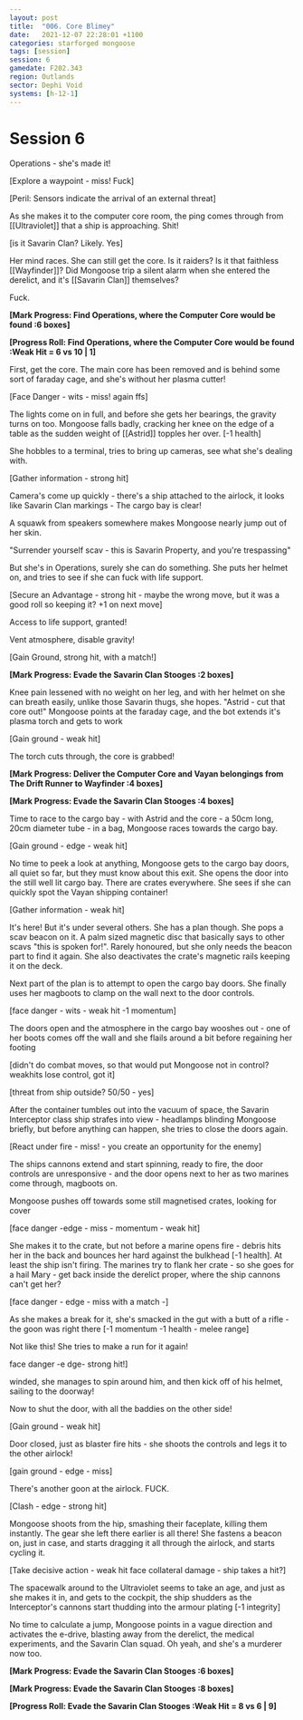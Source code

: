 ```yaml
---
layout: post
title:  "006. Core Blimey"
date:   2021-12-07 22:28:01 +1100
categories: starforged mongoose
tags: [session]
session: 6
gamedate: F202.343
region: Outlands
sector: Dephi Void
systems: [h-12-1]
---
```


# Session 6

Operations - she's made it!  

[Explore a waypoint - miss! Fuck]

[Peril: Sensors indicate the arrival of an external threat]

As she makes it to the computer core room, the ping comes through from [[Ultraviolet]] that a ship is approaching. Shit!

[is it Savarin Clan? Likely. Yes]

Her mind races. She can still get the core. Is it raiders? Is it that faithless [[Wayfinder]]? Did Mongoose trip a silent alarm when she entered the derelict, and it's [[Savarin Clan]] themselves?

Fuck.

**[Mark Progress: Find Operations, where the Computer Core would be found :6 boxes]**

**[Progress Roll: Find Operations, where the Computer Core would be found :Weak Hit = 6 vs 10 | 1]**

First, get the core. The main core has been removed and is behind some sort of faraday cage, and she's without her plasma cutter!  

[Face Danger - wits - miss! again ffs]

The lights come on in full, and before she gets her bearings, the gravity turns on too. Mongoose falls badly, cracking her knee on the edge of a table as the sudden weight of [[Astrid]] topples her over. [-1 health]

She hobbles to a terminal, tries to bring up cameras, see what she's dealing with.

[Gather information - strong hit]  

Camera's come up quickly - there's a ship attached to the airlock, it looks like Savarin Clan markings - The cargo bay is clear!

A squawk from speakers somewhere makes Mongoose nearly jump out of her skin.  

"Surrender yourself scav - this is Savarin Property, and you're trespassing"  

But she's in Operations, surely she can do something. She puts her helmet on, and tries to see if she can fuck with life support.

[Secure an Advantage - strong hit - maybe the wrong move, but it was a good roll so keeping it? +1 on next move]

Access to life support, granted!

Vent atmosphere, disable gravity!

[Gain Ground, strong hit, with a match!]

**[Mark Progress: Evade the Savarin Clan Stooges :2 boxes]**

Knee pain lessened with no weight on her leg, and with her helmet on she can breath easily, unlike those Savarin thugs, she hopes. "Astrid - cut that core out!" Mongoose points at the faraday cage, and the bot extends it's plasma torch and gets to work

[Gain ground - weak hit]  

The torch cuts through, the core is grabbed!  

**[Mark Progress: Deliver the Computer Core and Vayan belongings from The Drift Runner to Wayfinder :4 boxes]**

**[Mark Progress: Evade the Savarin Clan Stooges :4 boxes]**

Time to race to the cargo bay - with Astrid and the core - a 50cm long, 20cm diameter tube - in a bag, Mongoose races towards the cargo bay.

[Gain ground - edge - weak hit]  

No time to peek a look at anything, Mongoose gets to the cargo bay doors, all quiet so far, but they must know about this exit. She opens the door into the still well lit cargo bay. There are crates everywhere. She sees if she can quickly spot the Vayan shipping container!

[Gather information - weak hit]

It's here! But it's under several others. She has a plan though. She pops a scav beacon on it. A palm sized magnetic disc that basically says to other scavs "this is spoken for!". Rarely honoured, but she only needs the beacon part to find it again. She also deactivates the crate's magnetic rails keeping it on the deck.

Next part of the plan is to attempt to open the cargo bay doors. She finally uses her magboots to clamp on the wall next to the door controls.

[face danger - wits - weak hit -1 momentum]  

The doors open and the atmosphere in the cargo bay wooshes out - one of her boots comes off the wall and she flails around a bit before regaining her footing

[didn't do combat moves, so that would put Mongoose not in control? weakhits lose control, got it]

[threat from ship outside? 50/50 - yes]

After the container tumbles out into the vacuum of space, the Savarin Interceptor class ship strafes into view - headlamps blinding Mongoose briefly, but before anything can happen, she tries to close the doors again.

[React under fire - miss! - you create an opportunity for the enemy]

The ships cannons extend and start spinning, ready to fire, the door controls are unresponsive - and the door opens next to her as two marines come through, magboots on.

Mongoose pushes off towards some still magnetised crates, looking for cover

[face danger -edge - miss - momentum - weak hit]

She makes it to the crate, but not before a marine opens fire - debris hits her in the back and bounces her hard against the bulkhead [-1 health]. At least the ship isn't firing. The marines try to flank her crate - so she goes for a hail Mary - get back inside the derelict proper, where the ship cannons can't get her?

[face danger - edge - miss with a match -]

As she makes a break for it, she's smacked in the gut with a butt of a rifle - the goon was right there [-1 momentum -1 health - melee range]

Not like this! She tries to make a run for it again!

face danger -e dge- strong hit!]

winded, she manages to spin around him, and then kick off of his helmet, sailing to the doorway!

Now to shut the door, with all the baddies on the other side!

[Gain ground - weak hit]  

Door closed, just as blaster fire hits - she shoots the controls and legs it to the other airlock!

[gain ground - edge - miss]

There's another goon at the airlock. FUCK.

[Clash - edge - strong hit]

Mongoose shoots from the hip, smashing their faceplate, killing them instantly. The gear she left there earlier is all there! She fastens a beacon on, just in case, and starts dragging it all through the airlock, and starts cycling it.

[Take decisive action - weak hit face collateral damage - ship takes a hit?]

The spacewalk around to the Ultraviolet seems to take an age, and just as she makes it in, and gets to the cockpit, the ship shudders as the Interceptor's cannons start thudding into the armour plating [-1 integrity]

No time to calculate a jump, Mongoose points in a vague direction and activates the e-drive, blasting away from the derelict, the medical experiments, and the Savarin Clan squad. Oh yeah, and she's a murderer now too.
  
**[Mark Progress: Evade the Savarin Clan Stooges :6 boxes]**

**[Mark Progress: Evade the Savarin Clan Stooges :8 boxes]**

**[Progress Roll: Evade the Savarin Clan Stooges :Weak Hit = 8 vs 6 | 9]**